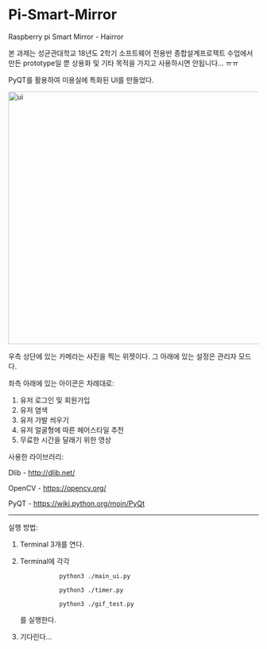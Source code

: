 # Pi-Smart-Mirror 
Raspberry pi Smart Mirror - Hairror

본 과제는 성균관대학교 18년도 2학기 소프트웨어 전용반 종합설계프로젝트 수업에서 만든 prototype일 뿐 상용화 및 기타 목적을 가지고 사용하시면 안됩니다... ㅠㅠ

PyQT를 활용하여 미용실에 특화된 UI를 만들었다.

<img width="508" alt="ui" src="https://user-images.githubusercontent.com/35593401/49628358-03401500-fa27-11e8-9681-2acc3ef0ea86.png">

우측 상단에 있는 카메라는 사진을 찍는 위젯이다.
그 아래에 있는 설정은 관리자 모드다.

좌측 아래에 있는 아이콘은 차례대로:
1. 유저 로그인 및 회원가입
2. 유저 염색
3. 유저 가발 씌우기
4. 유저 얼굴형에 따른 헤어스타일 추천
5. 무료한 시간을 달래기 위한 영상


사용한 라이브러리:

Dlib    - http://dlib.net/

OpenCV  - https://opencv.org/

PyQT    - https://wiki.python.org/moin/PyQt

_____________________________________________

실행 방법:

1. Terminal 3개를 연다.

2. Terminal에 각각 

                  python3 ./main_ui.py
                  
                  python3 ./timer.py
                  
                  python3 ./gif_test.py 
                  
   를 실행한다.
   
3. 기다린다...
